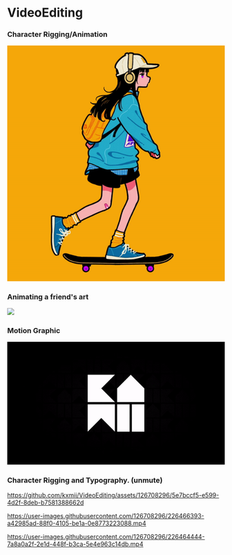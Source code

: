 # VideoEditing
### Character Rigging/Animation
![](https://github.com/kxmii/VideoEditing/blob/main/sk8r.gif)

### Animating a friend's art
![](https://github.com/kxmii/VideoEditing/blob/main/bny.gif)

### Motion Graphic
![](https://github.com/kxmii/VideoEditing/blob/main/crown.gif)

### Character Rigging and Typography. (unmute)
https://github.com/kxmii/VideoEditing/assets/126708296/5e7bccf5-e599-4d2f-8deb-b7581388662d

https://user-images.githubusercontent.com/126708296/226466393-a42985ad-88f0-4105-be1a-0e8773223088.mp4

https://user-images.githubusercontent.com/126708296/226464444-7a8a0a2f-2e1d-448f-b3ca-5e4e963c14db.mp4
